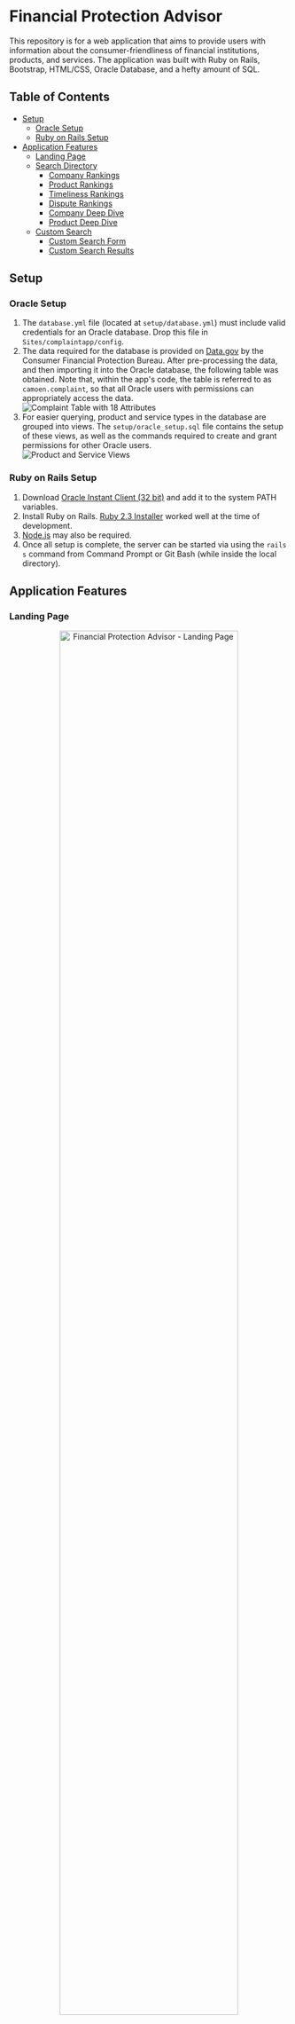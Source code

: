 # Financial Protection Advisor
This repository is for a web application that aims to provide users with information about the consumer-friendliness of financial institutions, products, and services.  The application was built with Ruby on Rails, Bootstrap, HTML/CSS, Oracle Database, and a hefty amount of SQL.

## Table of Contents
* [Setup](#setup)
    * [Oracle Setup](#oracle-setup)
    * [Ruby on Rails Setup](#ruby-on-rails-setup)
* [Application Features](#application-features)
    * [Landing Page](#landing-page)
    * [Search Directory](#search-directory)
        * [Company Rankings](#company-rankings)
        * [Product Rankings](#product-rankings)
        * [Timeliness Rankings](#timeliness-rankings)
        * [Dispute Rankings](#dispute-rankings)
        * [Company Deep Dive](#company-deep-dive)
        * [Product Deep Dive](#product-deep-dive) 
    * [Custom Search](#custom-search)
        * [Custom Search Form](#custom-search-form)
        * [Custom Search Results](#custom-search-results) 


## Setup
### Oracle Setup

1. The `database.yml` file (located at `setup/database.yml`) must include valid credentials for an Oracle database.  Drop this file in `Sites/complaintapp/config`.
2. The data required for the database is provided on [Data.gov](https://catalog.data.gov/dataset/consumer-complaint-database) by the Consumer Financial Protection Bureau. After pre-processing the data, and then importing it into the Oracle database, the following table was obtained. Note that, within the app's code, the table is referred to as `camoen.complaint`, so that all Oracle users with permissions can appropriately access the data.<br><img src="https://raw.githubusercontent.com/Camoen/Financial-Protection-Advisor/master/readme/complaint_table.PNG" alt="Complaint Table with 18 Attributes" width="" height="">
3. For easier querying, product and service types in the database are grouped into views. The `setup/oracle_setup.sql` file contains the setup of these views, as well as the commands required to create and grant permissions for other Oracle users.<br><img src="https://raw.githubusercontent.com/Camoen/Financial-Protection-Advisor/master/readme/views.PNG" alt="Product and Service Views" width="" height="">

### Ruby on Rails Setup

1. Download [Oracle Instant Client (32 bit)](https://www.oracle.com/technetwork/database/database-technologies/instant-client/downloads/index.html) and add it to the system PATH variables.
2. Install Ruby on Rails.  [Ruby 2.3 Installer](http://railsinstaller.org/en) worked well at the time of development.
3. [Node.js](https://nodejs.org/en/download/) may also be required.
4. Once all setup is complete, the server can be started via using the `rails s` command from Command Prompt or Git Bash (while inside the local directory).


## Application Features
### Landing Page
<p align="center"><img src="https://raw.githubusercontent.com/Camoen/Financial-Protection-Advisor/master/readme/landing_page.PNG" alt="Financial Protection Advisor - Landing Page" width="80%" height=""></p>

### Search Directory
This page includes descriptions and links to the results of six predefined queries.  Additionally, the [custom search](#custom-search) feature, which provides users with the ability to filter for specific data, is located at the bottom of the page.
<p align="center"><img src="https://raw.githubusercontent.com/Camoen/Financial-Protection-Advisor/master/readme/search_directory.PNG" alt="Financial Protection Advisor - Search Directory Page" width="80%" height=""></p>

#### Company Rankings
This page is reached by clicking the "Company Rankings" button.  An SQL query is ran to determine the 5 least consumer-friendly companies for each year, as measured by their average monthly number of complaints.  Then, data for all years is gathered for each company that ever appears in this top 5.  Data is returned both as a line graph, allowing for easy visualization of the data, and as a table.  <i>To reduce clutter, every line or bar in the returned graphs can be toggled on or off by clicking its related label.</i>
<p align="center"><img src="https://github.com/Camoen/Financial-Protection-Advisor/blob/master/readme/complaint_rankings.png" alt="Financial Protection Advisor - Company Ranking Results" width="80%" height=""></p>


#### Product Rankings
This page is reached by clicking the "Product Rankings" button.  The average monthly number of complaints is computed and returned for each of the financial products and services in the database.
<p align="center"><img src="https://github.com/Camoen/Financial-Protection-Advisor/blob/master/readme/product_rankings.png" alt="Financial Protection Advisor - Product Ranking Results" width="80%" height=""></p>

#### Timeliness Rankings
This page is reached by clicking the "Timeliness Rankings" button.  There are two sections on this page, both of which return the five worst-performing companies from each year.  The first section ranks companies by their yearly number of untimely responses, and the second section ranks companies by the percentage of their responses that were untimely.
<p align="center"><img src="https://github.com/Camoen/Financial-Protection-Advisor/blob/master/readme/timeliness_rankings.png" alt="Financial Protection Advisor - Timeliness Ranking Results" width="80%" height=""></p>

#### Dispute Rankings
This page is reached by clicking the "Dispute Rankings" button.  There are two sections on this page, both of which return the five worst-performing companies from each year.  The first section ranks companies by their yearly number of disputed responses, and the second section ranks companies by the percentage of their responses that were disputed.
<p align="center"><img src="https://github.com/Camoen/Financial-Protection-Advisor/blob/master/readme/dispute_rankings.png" alt="Financial Protection Advisor - Dispute Ranking Results" width="80%" height=""></p>

#### Company Deep Dive
This page is reached by selecting a company (in this case, EQUIFAX, INC.) and clicking the "Company Deep Dive" button.  Note that the dropdown list allows the selection of any company that exists in the database—on the initial page load, this list is dynamically generated from the results of an SQL query.  Monthly counts of complaints received by the selected company are charted for each year of data available in the database.  This feature allows the user to look for trends in an institution's performance over time.  
<p align="center"><img src="https://github.com/Camoen/Financial-Protection-Advisor/blob/master/readme/company_deep_dive.png" alt="Financial Protection Advisor - Company Deep Dive Results" width="80%" height=""></p>

#### Product Deep Dive
This page is reached by selecting a product or service (in this case, Credit Reporting) and clicking the "Product Deep Dive" button.  Monthly counts of complaints received about a particular product are charted for each year of data available in the database.  This feature allows the user to look for trends in a product's performance over time.  
<p align="center"><img src="https://github.com/Camoen/Financial-Protection-Advisor/blob/master/readme/product_deep_dive.png" alt="Financial Protection Advisor - Product Deep Dive Results" width="80%" height=""></p>


## Custom Search
This feature, located at the bottom of the search directory page, aims to provide users with the ability to filter for results that interest them.  Results may be returned in one of eight different ways, depending on the user's selected categories:

<b>1) Only company selections:</b>  All data, for all selected companies, will be used in the generation of results.  

<b>2) Only product/service selections:</b>  All data, for all selected products or services, will be used in the generation of results.  

<b>3) No selections:</b>  All data will be used in the generation of results, but only the five least consumer-friendly companies for any given year will be returned.  If a company only appears in the "top 5 worst performers" for one year, all of its data (for every year) will still be returned.

<b>4) Both company and product selections:</b>
For every selected company, only complaints about the selected products or services will be used to generate results.  For instance, assume that "Banking", "American Express Company", and "Discover Bank" have all been selected.  When results are generated, the only complaints about American Express and Discover that will be utilized are those related to Banking.  All other complaints that have been lodged about the selected companies (for example, those about credit cards) will be ignored.

<b>Date Range:</b>  Each of these four options can return "dated" or "undated" results, based on the user's selection of a date range—this effectively doubles the number of ways that results may be returned.  Undated results utilize all data in the database, and the returned results include an average monthly complaint number for every year.  Dated results return explicit monthly complaint counts for every month and year represented in the database.

<b>Filters:</b>  The "Complaint Submission Method", "Demographic", and "State Selection" filters narrow down the data used when generating results, but don't lead to any further variation in the way results are returned.  For example, if "E-mail" and "Fax" are selected, only those complaints received via e-mail or fax will be considered.  Note that the "Older American" and "Service Member" demographics overlap, so the "Not Older American" and "Not Service Member" filters are provided in case the user wishes to completely ignore the complaints of either demographic.  The default behavior (when all filters are unselected) is to utilize all data in the database.  This also applies if, for example, submission method and demographic filters are chosen, but a state filter is not selected.  In this scenario, only complaints matching the submission method and demographic filters will be utilized, but data from all states will still be considered.

### Custom Search Form
Similar to the Company Deep Dive dropdown list, the "Company Selection" category is dynamically populated when the page loads, to ensure that every company in the database is represented.  The list is in alphabetical order but, due to the list's size, it's recommended to use `Ctrl+F` to locate a particular company.
<p align="center"><img src="https://github.com/Camoen/Financial-Protection-Advisor/blob/master/readme/custom_search.png" alt="Financial Protection Advisor - Custom Search Form" width="80%" height=""></p>

### Custom Search Results
For all "dated" results, the full range of dates has been selected.  This range can be narrowed in accordance with the user's specific interests.

#### 1a) Only company selections (undated):
The selected companies are "American Express Company", "Bank of America, National Association", "Discover Bank", "Equifax, Inc.", "Experian Information Solutions Inc.", and "Transunion Intermediate Holdings, Inc."
<p align="center"><img src="https://github.com/Camoen/Financial-Protection-Advisor/blob/master/readme/custom_company_only_undated.png" alt="Custom Search Results - Only Company Selections (undated)" width="80%" height=""></p>

#### 1b) Only company selections (dated):
The same companies are selected as in the previous results.
<p align="center"><img src="https://github.com/Camoen/Financial-Protection-Advisor/blob/master/readme/custom_company_only_dated.png" alt="Custom Search Results - Only Company Selections (dated)" width="80%" height=""></p>

#### 2a) Only product selections (undated):
This is the same as the Product Rankings results, but it includes only the selected products.<br>

#### 2b) Only product selections (dated):
In this example, all products and services have been selected.
<p align="center"><img src="https://github.com/Camoen/Financial-Protection-Advisor/blob/master/readme/custom_product_only_dated.png" alt="Custom Search Results - Product Only (dated)" width="80%" height=""></p>

#### 3a) No selections (undated):
This is the same as the Company Rankings results.<br>

#### 3b) No selections (dated):
<p align="center"><img src="https://github.com/Camoen/Financial-Protection-Advisor/blob/master/readme/custom_no_selections_dated.png" alt="Custom Search Results - No Selections (dated)" width="80%" height=""></p>

#### 4a) Both company and product selections (undated):
The selected companies are "American Express Company", "Bank of America, National Association", "Discover Bank", "Equifax, Inc.", "Experian Information Solutions Inc.", and "Transunion Intermediate Holdings, Inc."  The selected products are "Credit Card" and "Credit Reporting"—only complaints about these two products will be considered in the results.
<p align="center"><img src="https://github.com/Camoen/Financial-Protection-Advisor/blob/master/readme/custom_both_undated.png" alt="Custom Search Results - Company and Product Selections (undated)" width="80%" height=""></p>

#### 4b) Both company and product selections (dated):
The same companies and products have been chosen as in the previous results.
<p align="center"><img src="https://github.com/Camoen/Financial-Protection-Advisor/blob/master/readme/custom_both_dated.png" alt="Custom Search Results - Company and Product Selections (dated)" width="80%" height=""></p>
